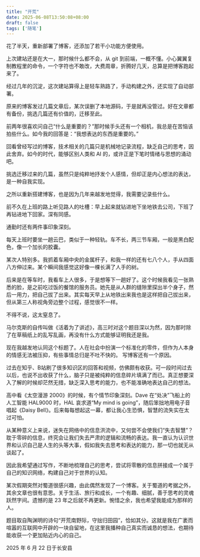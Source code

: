 ```yaml
---
title: "开荒"
date: 2025-06-08T13:50:08+08:00
draft: false
tags: ['随笔']
---
```


花了半天，重新部署了博客，还添加了若干小功能方便使用。

上次建站还是在大一，那时候什么都不会，从 git 到前端，一概不懂。小心翼翼复制教程里的命令，一个字符也不敢改，大费周章，折腾好几天，总算是把博客跑起来了。

经过几年的沉淀，这次建站算得上是轻车熟路了，手动构建之外，还实现了自动部署。

原来的博客发过几篇文章后，某次误删了本地源码，于是就再没管过。好在文章都有备份，挑选几篇还有价值的，迁移至此。

前两年很喜欢问自己“什么是重要的？”那时候手头还有一个相机，我总是在苦恼该拍些什么。如今我的回答是：“我想表达的东西是重要的。”

回看曾经写过的博客，技术相关的几篇只是机械地记录流程，缺乏自己的思考，因此舍弃。如今的时代，能够区别人类和 AI 的，或许正是下笔时情绪与思想的涌动吧。

挑选迁移过来的几篇，虽然只是纯粹地抒发个人感情，但却正是内心想法的表达，是一种自我实现。

之所以重新搭建博客，也是因为几年来越发地觉得，我需要记录些什么。

前不久在上班的路上听见路人的吐槽：早上起来就钻进地下坐地铁去公司，下班了再钻进地下回家。深有同感。

通勤时还有两件事印象深刻。

每天上班时要坐一趟云巴，类似于一种轻轨。车不长，两三节车厢，一般是黑白配色，像一个加长的胶囊。

某次人特别多。我抓着车厢中央的金属杆子，和我一样的还有七八个人，手从四面八方伸过来。某个瞬间我感觉这好像一棵长满了人手的树。

后来是在等车时，我看车上人很多，于是想等下一趟好了。这个时候我看见一张熟悉的脸，是之前吃过饭的餐馆的服务员。她先是从人群的缝隙里探出半个身子，然后一用力，把自己拔了出来。其实每天早上从地铁出来我也是这样把自己拔出来，但从第三人称视角旁边整个过程，感觉很不一样。

不得不说，这太窒息了。

马尔克斯的自传叫做《活着为了讲述》，高三时对这个题目深以为然，因为那时除了在草稿纸上的乱写乱画，再没有什么方式能够证明我还是我。

现在我越发地认同这个标题了。人在社会中扮演一个标准化的零件，但作为人本身的情感无法被压抑，有些事情总归是不吐不快的。
写博客还有一个原因。

过去在知乎、B站刷了很多知识区的回答和视频，仿佛颇有收获。可一段时间过去以后，也说不出收获了什么，脑子只是被纯粹的信息碎片填满了而已。真正想要深入了解的时候却茫然无措，缺乏深入思考的能力，也不能准确地表达自己的想法。

高中看《太空漫游 2000》的时候，有个情节印象深刻。Dave 在“处决”飞船上的人工智能 HAL9000 时，HAL 哀求道“My mind is going”，随后笨拙地用电子音唱起《Daisy Bell》。后来每每想起这一幕，都让我心生恐惧，智慧的流失实在太过可怕。

从某种意义上来说，迷失在网络中的信息洪流中，又何尝不会使我们“失去智慧”？耽于零碎的信息，终究会让我们失去严肃的逻辑和流畅的表达。我一直认为认识世界和认识自己是人生的头等大事，假如我失去思考和表达的能力，那一切也就无从谈起了。

因此我希望通过写作，不断地梳理自己的思考，尝试将零散的信息拼接成一个属于自己的知识网络，构建自己对于世界的认知。

某次假期突然对蜀道很感兴趣，由此偶然发现了一个博客。关于蜀道的考据之外，其余文章也很有意思。关于生活、旅行和成长，一个有趣、细腻，善于思考的灵魂跃然字间。遗憾的是 23 年之后就不再更新。惋惜之余，我也希望我能成为那样的人。

题目取自陶渊明的诗句“开荒南野际，守拙归田园”，恰如其分。这就是我在广袤而喧嚣的互联网中开辟的一块自留地，在这里我播种自己真实而诚恳的想法，也期待能收获一个更加贴近内心的自己。

2025 年 6 月 22 日于长安县
